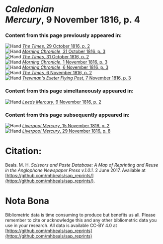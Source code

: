 # *Caledonian Mercury*, 9 November 1816, p. 4  
  
### Content from this page previously appeared in:  
![Hand](http://scissorsandpaste.net/wp-content/uploads/2017/06/smallhandpointer.png) [*The Times*, 29 October 1816, p. 2](https://mhbeals.github.io/sap_html/The-Times/The-Times-29-October-1816-p-2)  
![Hand](http://scissorsandpaste.net/wp-content/uploads/2017/06/smallhandpointer.png) [*Morning Chronicle*, 31 October 1816, p. 3](https://mhbeals.github.io/sap_html/Morning-Chronicle/Morning-Chronicle-31-October-1816-p-3)  
![Hand](http://scissorsandpaste.net/wp-content/uploads/2017/06/smallhandpointer.png) [*The Times*, 31 October 1816, p. 2](https://mhbeals.github.io/sap_html/The-Times/The-Times-31-October-1816-p-2)  
![Hand](http://scissorsandpaste.net/wp-content/uploads/2017/06/smallhandpointer.png) [*Morning Chronicle*, 1 November 1816, p. 3](https://mhbeals.github.io/sap_html/Morning-Chronicle/Morning-Chronicle-1-November-1816-p-3)  
![Hand](http://scissorsandpaste.net/wp-content/uploads/2017/06/smallhandpointer.png) [*Morning Chronicle*, 6 November 1816, p. 3](https://mhbeals.github.io/sap_html/Morning-Chronicle/Morning-Chronicle-6-November-1816-p-3)  
![Hand](http://scissorsandpaste.net/wp-content/uploads/2017/06/smallhandpointer.png) [*The Times*, 6 November 1816, p. 2](https://mhbeals.github.io/sap_html/The-Times/The-Times-6-November-1816-p-2)  
![Hand](http://scissorsandpaste.net/wp-content/uploads/2017/06/smallhandpointer.png) [*Trewman's Exeter Flying Post*, 7 November 1816, p. 3](https://mhbeals.github.io/sap_html/Trewman's-Exeter-Flying-Post/Trewman's-Exeter-Flying-Post-7-November-1816-p-3)  
  
### Content from this page simeltaneously appeared in:  
![Hand](http://scissorsandpaste.net/wp-content/uploads/2017/06/smallhandpointer.png) [*Leeds Mercury*, 9 November 1816, p. 2](https://mhbeals.github.io/sap_html/Leeds-Mercury/Leeds-Mercury-9-November-1816-p-2)  
  
### Content from this page subsequently appeared in:  
![Hand](http://scissorsandpaste.net/wp-content/uploads/2017/06/smallhandpointer.png) [*Liverpool Mercury*, 15 November 1816, p. 2](https://mhbeals.github.io/sap_html/Liverpool-Mercury/Liverpool-Mercury-15-November-1816-p-2)  
![Hand](http://scissorsandpaste.net/wp-content/uploads/2017/06/smallhandpointer.png) [*Liverpool Mercury*, 29 November 1816, p. 8](https://mhbeals.github.io/sap_html/Liverpool-Mercury/Liverpool-Mercury-29-November-1816-p-8)  


# Citation: 

Beals. M. H. *Scissors and Paste Database: A Map of Reprinting and Reuse in the Anglophone Newspaper Press v.1.0.1.* 2 June 2017. Available at [https://github.com/mhbeals/sap_reprints/](https://github.com/mhbeals/sap_reprints/). 

# Nota Bona

Bibliometric data is time consuming to produce but benefits us all. Please remember to cite or acknowledge this and any other bibliometric data you use in your research. All data is available CC-BY 4.0 at [https://github.com/mhbeals/sap_reprints](https://github.com/mhbeals/sap_reprints)